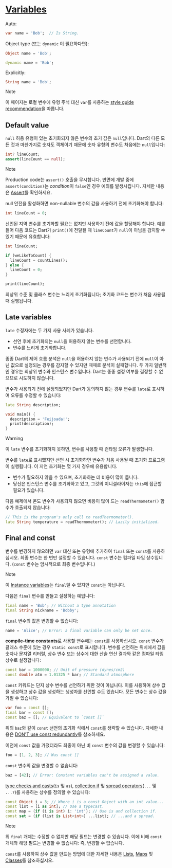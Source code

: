 # [Variables](https://dart.dev/language/variables)

Auto:

```dart
var name = 'Bob';  // Is String.
```

Object type (또는 `dynamic` 이 필요하다면):

```dart
Object name = 'Bob';
```

```dart
dynamic name = 'Bob';
```

Explicitly:

```dart
String name = 'Bob';
```

> [!NOTE]
> 이 페이지는 로컬 변수에 유형 주석 대신 `var`를 사용하는 [style guide recommendation](https://dart.dev/guides/language/effective-dart/design#types)을 따릅니다.

## Default value

`null` 허용 유형이 있는 초기화되지 않은 변수의 초기 값은 `null`입니다. Dart의 다른 모든 것과 마찬가지로 숫자도 객체이기 때문에 숫자 유형의 변수도 처음에는 `null`입니다:

```dart
int? lineCount;
assert(lineCount == null);
```

> [!NOTE]
> Production code는 `assert()` 호출을 무시합니다. 반면에 개발 중에 `assert(condition)`는 *condition*이 `false`인 경우 예외를 발생시킵니다. 자세한 내용은 [Assert](https://dart.dev/language/control-flow#assert)를 확인하세요.

null 안전을 활성화하면 non-nullable 변수의 값을 사용하기 전에 초기화해야 합니다:

```dart
int lineCount = 0;
```

선언된 지역 변수를 초기화할 필요는 없지만 사용하기 전에 값을 할당해야 합니다. 예를 들어 다음 코드는 Dart가 `print()`에 전달될 때 `lineCount`가 `null`이 아님을 감지할 수 있기 때문에 유효합니다:

```dart
int lineCount;

if (weLikeToCount) {
  lineCount = countLines();
} else {
  lineCount = 0;
}

print(lineCount);
```

최상위 수준 및 클래스 변수는 느리게 초기화됩니다; 초기화 코드는 변수가 처음 사용될 때 실행됩니다.

## Late variables

`late` 수정자에는 두 가지 사용 사례가 있습니다.

- 선언 후에 초기화되는 `null`을 허용하지 않는 변수를 선언합니다.
- 변수를 느리게 초기화합니다.

종종 Dart의 제어 흐름 분석은 `null`을 허용하지 않는 변수가 사용되기 전에 `null`이 아닌 값으로 설정되는 경우를 감지할 수 있지만 때때로 분석이 실패합니다. 두 가지 일반적인 경우는 최상위 변수와 인스턴스 변수입니다. Dart는 종종 설정 여부를 결정할 수 없으므로 시도하지 않습니다.

변수가 사용되기 전에 설정되었지만 Dart가 동의하지 않는 경우 변수를 `late`로 표시하여 오류를 수정할 수 있습니다:

```dart
late String description;

void main() {
  description = 'Feijoada!';
  print(description);
}
```

> [!WARNING]
> 이 `late` 변수를 초기화하지 못하면, 변수를 사용할 때 런타임 오류가 발생합니다.

변수를 `late`로 표시했지만 선언 시 초기화하면 변수가 처음 사용될 때 초기화 프로그램이 실행됩니다. 이 지연 초기화는 몇 가지 경우에 유용합니다.

- 변수가 필요하지 않을 수 있으며, 초기화하는 데 비용이 많이 듭니다.
- 당신은 인스턴스 변수를 초기화하고 있고, 그것의 이니셜라이저는 `this`에 접근할 필요가 있습니다.

다음 예제에서 온도 변수가 사용되지 않으면 비용이 많이 드는 `readThermometer()` 함수가 호출되지 않습니다:

```dart
// This is the program's only call to readThermometer().
late String temperature = readThermometer(); // Lazily initialized.
```

## Final and const

변수를 변경하지 않으려면 `var` 대신 또는 유형에 추가하여 `final` 또는 `const`를 사용하십시오. 최종 변수는 한 번만 설정할 수 있습니다. `const` 변수는 컴파일 타임 상수입니다. (`const` 변수는 암시적으로 최종 변수입니다.)

> [!NOTE]
> 이 [Instance variables](https://dart.dev/language/classes#instance-variables)는 `final`일 수 있지만 `const`는 아닙니다.

다음은 `final` 변수를 만들고 설정하는 예입니다:

```dart
final name = 'Bob'; // Without a type annotation
final String nickname = 'Bobby';
```

`final` 변수의 값은 변경할 수 없습니다:

```dart
name = 'Alice'; // Error: a final variable can only be set once.
```

**compile-time constants**로 사용할 변수에는 `const`를 사용하십시오. `const` 변수가 클래스 수준에 있는 경우 `static const`로 표시합니다. 변수를 선언하는 위치에서 값을 숫자나 문자열 리터럴, 상수 변수 또는 상수에 대한 산술 연산 결과와 같은 컴파일 타임 상수로 설정합니다:

```dart
const bar = 1000000; // Unit of pressure (dynes/cm2)
const double atm = 1.01325 * bar; // Standard atmosphere
```

`const` 키워드는 단지 상수 변수를 선언하기 위한 것이 아닙니다. 이를 사용하여 상수 값을 생성하고 상수 값을 생성하는 생성자를 선언할 수도 있습니다. 모든 변수는 상수 값을 가질 수 있습니다:

```dart
var foo = const [];
final bar = const [];
const baz = []; // Equivalent to `const []`
```

위의 `baz`와 같이 `const` 선언의 초기화 식에서 `const`를 생략할 수 있습니다. 자세한 내용은 [DON'T use const redundantly](https://dart.dev/guides/language/effective-dart/usage#dont-use-const-redundantly)를 참조하세요.

이전에 `const` 값을 가졌더라도 최종이 아닌 비 `const` 변수의 값을 변경할 수 있습니다:

```dart
foo = [1, 2, 3]; // Was const []
```

`const` 변수의 값을 변경할 수 없습니다:

```dart
baz = [42]; // Error: Constant variables can't be assigned a value.
```

[type checks and casts](https://dart.dev/language/operators#type-test-operators)(`is` 및 `as`), [collection if](https://dart.dev/language/collections#control-flow-operators) 및 [spread operators](https://dart.dev/language/collections#spread-operators)(`...` 및 `...?`)를 사용하는 상수를 정의할 수 있습니다:

```dart
const Object i = 3; // Where i is a const Object with an int value...
const list = [i as int]; // Use a typecast.
const map = {if (i is int) i: 'int'}; // Use is and collection if.
const set = {if (list is List<int>) ...list}; // ...and a spread.
```

> [!NOTE]
> 위 `final` 개체는 수정할 수 없지만 해당 필드는 변경할 수 있습니다. 이에 비해 `const` 개체와 해당 필드는 변경할 수 없습니다: 즉, 변경할 수 없습니다.

`const`를 사용하여 상수 값을 만드는 방법에 대한 자세한 내용은 [Lists](https://dart.dev/language/collections#lists), [Maps](https://dart.dev/language/collections#maps) 및 [Classes](https://dart.dev/language/classes)를 참조하십시오.
